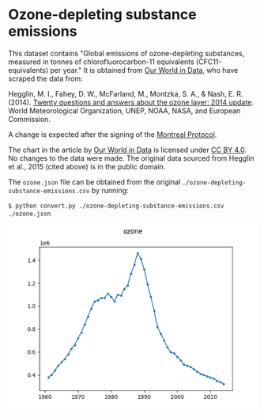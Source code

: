 # Ozone-depleting substance emissions

This dataset contains "Global emissions of ozone-depleting substances, 
measured in tonnes of chlorofluorocarbon-11 equivalents
(CFC11-equivalents) per year." It is obtained from [Our World in 
Data](https://ourworldindata.org/ozone-layer), who have scraped the data from:

Hegglin, M. I., Fahey, D. W., McFarland, M., Montzka, S. A., & Nash, E. R. 
(2014). [Twenty questions and answers about the ozone layer: 2014 
update](https://www.wmo.int/pages/prog/arep/gaw/ozone_2014/documents/2014%20Twenty%20Questions_Final.pdf). 
World Meteorological Organization, UNEP, NOAA, NASA, and European Commission.

A change is expected after the signing of the [Montreal 
Protocol](https://en.wikipedia.org/wiki/Montreal_Protocol).

The chart in the article by [Our World in 
Data](https://ourworldindata.org/ozone-layer) is licensed under [CC BY 
4.0](https://creativecommons.org/licenses/by/4.0/deed.en_US). No changes to 
the data were made. The original data sourced from Hegglin et al., 2015 (cited 
above) is in the public domain.

The ``ozone.json`` file can be obtained from the original 
``./ozone-depleting-substance-emissions.csv`` by running:

```
$ python convert.py ./ozone-depleting-substance-emissions.csv ./ozone.json
```

![Plot of ozone dataset](./ozone.png)
